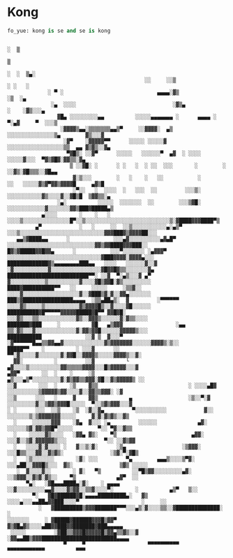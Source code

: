 # Kong

```python
fo_yue: kong is se and se is kong
```

                                                                             ░  ▒
                                                                                 ▒
                                                                            ░  ░  ▒▄░
                                                ░░     ░░▒                    ░ ░   ░
                 ░ ▀ ░                              ▄▄▄▄░▓▒                     ░▒  ░▄
                  ░▄  ░░░░                               ░▓▒▄              ░    ░▓▒░░░▄
                    ▓█▄ ░░░░░░░░░▄▄          ░░░░░▄▄▄▄▄▄▄ ░      ▄▄▄▄ ░ ▀░▄▓     ▀  ░░░▒
                     ░▓▓▓▓▒▄▄░▒▒▒▒▒▒▒▄▄▒▀     ░░▓▓▓▓░  ▄▒ ░░░░░░░░░░░░░░░▒▄        ▓▒░░░▓
                      ░▓▀    ░▓▓▓▓▓▀▀      ░░░░░ ░░░░░▓   ░░░░░░░░░░░░░░░░░░▒▒  ▄▄ ▓▒▓▒░░▓▄
                       ▀▓█▒░ ░░▓▀      ░░░░░   ░░░░░░▀  ▄▓  ░ ░░░░ ░░░░░▓░░░  ▀▓▒▓█▓░▓▓▒▒░▓▄
                        ▒ ░░▓█░ ░      ░ ░   ░  ░ ░░  ░░░       ░        ░     ░░▓▒░▓█▒▒▒░░▓█▄▄
                         ▓░▒░░░        ░   ░    ░   ░░           ░       ░░   ░░░░░▓▒▓▀▓▓▒▓▓▓▓█     ▄▓▒█
                         ░▀░░   ░  ░░░░  ░   ░░░  ░░         ░░░▒░       ░░░░░░░░░░░▓▒░░░░▓░░▓█▒█  ▒▓▓▒▒░▄
                    ░▄░          ░░░░░  ░░░░░░░  ░░        ░░░▒▓█░       ░░░░░░░░░░░░▓░░░░░░░▓▓▒███▓█████▄▒
               ▄░░░░       ░    ░   ░   ░░░░▒░░░░░░░░░░░░░░░█▀░░▒░░░░░░░░░░░░░░░░░░░░░░░░░░░▒░▓████▓▓▓████▀▒
             ▄▀            ░   ░     ░░  ░░▒░░░░░░░░░░░▄░▄▒▀ ░░░▒░░░░░░░░░░░░░░░░░░░░░░░░░░░▓▓▓███▓▒▓▓▓▓██░░░
       ▄▄▒▓████▄▄      ░              ░░░▄▓░░░░░░░░░░▄▓▄█▀     ░░░░░░░░░░░░░░░░░░░░░░░░░░░░▓▓▒▓▓████▓▓▓███░░
    █▓▒▓█████▓▓█▓▓▄      ░           ░░░▀░░░░░░░ ░▄▓▓▓▀        ░░░░░░░░░░░░░░░░░░░░░░░░░░░░░░▓███▓▓▓▓░▓▓▓▓▄░░░
    █████████████▓▒▄▄▄▄▄▄▄▄███▄▄   ░░░░   ░░░░░░▓░░▓           ░▓░░░░░░░░░░░▓░░░░░░░░░░░░░░░░▓█▓▓█▓▒▒░░░░░░░▓▄
    ██████████████████████████▀▀░ ░░▓  ▀░▄▒░░░▓ ▄▀              ▓░░░░░░░░░░░▒░░░░░░░░░░▓░░░░▓█▒▓▓█░▓▒░░░░░░░░░
    ████▓██████████▀▀   ░░     ░░░░░     ░▒▒▓░░                 ░░░░▓░░░░░░░░░░░░░░░░░░▓░░▓███▒▓░▓░░▓▓▄░░░░░░░
    ███▒▓████████████████▄▄▄▄  ░▒▒▄██▄▒░  ▓         ░▀▀▀▀▀▀     ░░░░▓▒░░░░░▒░░░░░░░░░░░▓▒▓▓▓▓█▒░░▓░░░░▓█░░░░░░
    ██████████▓█▀▀▀▀▀▓▓▓▓▓█████▓█▀▀ ▓▓█▓█░                       ░░░▓▒░░░▒▒░░░░░░░░░░░░▓▒░░▓▓▓▒░░░░░░▓░▓▒▒░░░░
    ███████▓███     ░          ▓█   ▄▒▓▓▓                 ░▄▄    ▒▒░▓▒░░░▓░░░░░░░░░░░░░▓░▓▓▒▓▓█░░░░░░▓▓▓▓▓▒░░░
    ███████████              ░░▓ ▒  ▓░░░▀              ░▓▀▀▀▀▀▀█▄▄▒▒▓▓▄▄▓░░░░░░░░░░░░░▓▒▓▓▓▓▓▓▓░░░░░░▓▓▓▓▒░▒░░
    █████▀▀    ░          ░ ░░░▓      ░░                           ▀▀░▓░░░░░▓░░░░░░░▓░▓▓█░░▓▓▓▓▒░░░░░▓▓▓▓▒░░▓░
      ▓▓░          ░         ░░▓          └                         ▄▓░░░░▒░░░░░░░░░░▓▓▒▒▒▒▒▓▓▓▓░░░█▒▓▓▓▓▓░░░▓
    ▄▓▓▀       ░░  ░    ░     ░▒                                  ▄▒░░░▄▒▀░░░░░░░░░▓░▓▒▓▓▒▒▓▓▓░▓█░░▓▒▓▓▓▓▓▒ ░░
    ░░▓       ░░░  ░    ░▒    ▓▒▒                             ░ ░░░░▄█▓  ░░░░░░░░░░▒▓▓▓▓▓▒▓▓░░░░▓░░▓▓▒▒▓▓▓░ ░▓
    ░░▒      ░░░   ░     ▓    ▓▓▒          ▄                  ░▒░░▀░▓ ░░░░░░░░░▓░░▒▓▓▒▓▓▓█░░░░░  ▀░░▒▓▒▓▓▓░░░▓
    ░ ░      ░░░  ░░▒    ░▒  ░▓░░▓▄         ▀░░░░░░░░░░            ▓░░ ░░░░░░░▒░▒▓▓▓▓▓▓▓░░░░░     ▓░▓░▓▒▓▒░░▓▒
      ░     ░░░░░░▓▓▓    ░▓▄  ▓░░░ ░▄         ░░░░░░             ▄▓░  ░░░░░░▒▓░▓▓▒▓▓█▀░░░░░        ▀░░ ▀▓░░▓▒▒
      ░    ░░░░░▓▒░░░░   ░▓▓▄ ▓▒░    ▀▒                        ▄▓▓░  ░░░▓░░▒▓░▓▓▓▓▓▓▒░░░            ▀░░ ░░▓▒▓▓
      ░   ░░░░▓░▓░░░░ ░   ▓░░▒░▓░      ░▒▄                  ░▒▓▓▓░  ░░░█▒▒░░░▓▓░░▓▒▓▒░               ░▒▓░▀░▓█▒
      ░   ░▒░░░░░░░       ░▓░ ░░░         ▀▄        ▄▄▄▒░░░░▒▀▓░ ░░░▄██░░▓▓▓█▒░░░  ▓▒░               ▒▓▒ ░░░░░
       ░  ▓░░░░▓░░       ░ ▓░   ▀▒          ░░▀█▒▓▓░░░░░░░░░▄▓░ ░░▒▓▓▓░░▓▒▓░▓▒░░    ▀▒             ▄▓▀  ░░
          ▀▄░   ░▓█▄▄▄████▄░▓░    ░ ▄▄▄▄     ░░▓░░░░░░░░░▄▄▓░░░░▓▒▓▓░░▒▒▓░░░░▀░       ░          ▄▒▀   ▒░░
            ▀░   ▓█▓██████▓█░▄▄▄▄█████████▄░   ▓▒   ░░░░▄░░░▄▄██▄▓▓███░░░░▀                    ░     ░░
              ░   ▓█████████▒▓▓▓███████▀▀▀░░░▄▒░▓░░░░▒▒░░▓██████████████░                          ░
    ░░░░░░░     ░ ▓█████▓██████▓▓▓█▒▓▓▀    ▓▒▓█▄▓▒░░░░▄██▓▓███▓▓███████▓███▄▄▄▄▄
     ░░░░░         ░▓██▒▒▓▓▓█▓▓▓▓▓█▒▓▓▄▒▒▓▒░░▓ ░▓▓▄▄██▒▓▓▓████████████████████████▄▄▄▄
                      ▀     ▀                    ▀▀▀▀▀▀▀▀▀▀     ▀▀▀▀▀▀▀▀▀▀▀▀          ▀▀▀
